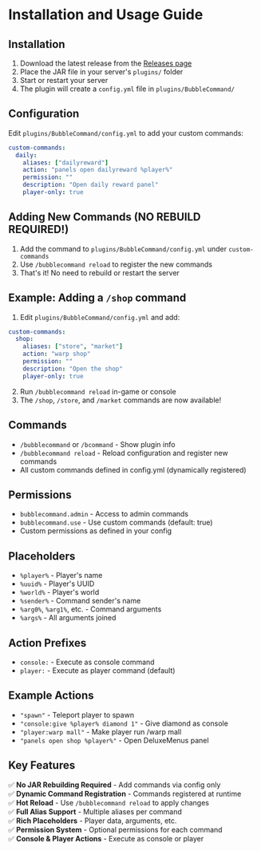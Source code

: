 # Installation and Usage Guide

## Installation

1. Download the latest release from the [Releases page](https://github.com/Ethan0892/BubbleCommand/releases)
2. Place the JAR file in your server's `plugins/` folder
3. Start or restart your server
4. The plugin will create a `config.yml` file in `plugins/BubbleCommand/`

## Configuration

Edit `plugins/BubbleCommand/config.yml` to add your custom commands:

```yaml
custom-commands:
  daily:
    aliases: ["dailyreward"]
    action: "panels open dailyreward %player%"
    permission: ""
    description: "Open daily reward panel"
    player-only: true
```

## Adding New Commands (NO REBUILD REQUIRED!)

1. Add the command to `plugins/BubbleCommand/config.yml` under `custom-commands`
2. Use `/bubblecommand reload` to register the new commands
3. That's it! No need to rebuild or restart the server

## Example: Adding a `/shop` command

1. Edit `plugins/BubbleCommand/config.yml` and add:
```yaml
custom-commands:
  shop:
    aliases: ["store", "market"]
    action: "warp shop"
    permission: ""
    description: "Open the shop"
    player-only: true
```

2. Run `/bubblecommand reload` in-game or console
3. The `/shop`, `/store`, and `/market` commands are now available!

## Commands

- `/bubblecommand` or `/bcommand` - Show plugin info
- `/bubblecommand reload` - Reload configuration and register new commands
- All custom commands defined in config.yml (dynamically registered)

## Permissions

- `bubblecommand.admin` - Access to admin commands
- `bubblecommand.use` - Use custom commands (default: true)
- Custom permissions as defined in your config

## Placeholders

- `%player%` - Player's name
- `%uuid%` - Player's UUID
- `%world%` - Player's world
- `%sender%` - Command sender's name
- `%arg0%`, `%arg1%`, etc. - Command arguments
- `%args%` - All arguments joined

## Action Prefixes

- `console:` - Execute as console command
- `player:` - Execute as player command (default)

## Example Actions

- `"spawn"` - Teleport player to spawn
- `"console:give %player% diamond 1"` - Give diamond as console
- `"player:warp mall"` - Make player run /warp mall
- `"panels open shop %player%"` - Open DeluxeMenus panel

## Key Features

✅ **No JAR Rebuilding Required** - Add commands via config only  
✅ **Dynamic Command Registration** - Commands registered at runtime  
✅ **Hot Reload** - Use `/bubblecommand reload` to apply changes  
✅ **Full Alias Support** - Multiple aliases per command  
✅ **Rich Placeholders** - Player data, arguments, etc.  
✅ **Permission System** - Optional permissions for each command  
✅ **Console & Player Actions** - Execute as console or player
